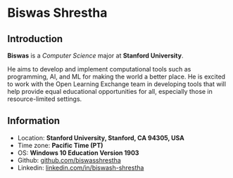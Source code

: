 Biswas Shrestha
=======

## Introduction

**Biswas** is a *Computer Science* major at **Stanford University**.

He aims to develop and implement computational tools such as programming, AI, and ML for making the world a better place. He is excited to work with the Open Learning Exchange team in developing tools that will help provide equal educational opportunities for all, especially those in resource-limited settings.

## Information

  * Location: **Stanford University, Stanford, CA 94305, USA**
  * Time zone: **Pacific Time (PT)**
  * OS: **Windows 10 Education Version 1903**
  * Github: [github.com/biswasshrestha](https://github.com/biswasshrestha)
  * Linkedin: [linkedin.com/in/biswash-shrestha](https://www.linkedin.com/in/biswas-shrestha/)
 
